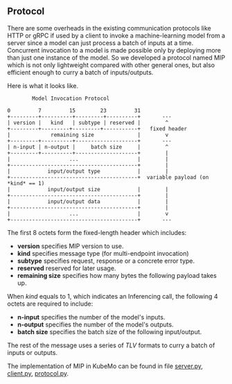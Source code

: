 ## Protocol

There are some overheads in the existing communication protocols like HTTP or gRPC if used by a client to invoke a machine-learning model from a server since a model can just process a batch of inputs at a time. Concurrent invocation to a model is made possible only by deploying more than just one instance of the model. So we developed a protocol named MIP which is not only lightweight compared with other general ones, but also efficient enough to curry a batch of inputs/outputs.

Here is what it looks like.

```
        Model Invocation Protocol

0         7         15        23         31
+---------+----------+---------+----------+       ---
| version |   kind   | subtype | reserved |        ^      
+---------+---------+---------+-----------+   fixed header 
|             remaining size              |        v
+---------+----------+--------------------+       ---
| n-input | n-output |     batch size     |        ^
+---------+----------+--------------------+        |
|                   ...                   |        |
+-----------------------------------------+        |
|            input/output type            |        |
+-----------------------------------------+  variable payload (on *kind* == 1)
|            input/output size            |        |
+-----------------------------------------+        |
|            input/output data            |        |
+-----------------------------------------+        |
|                   ...                   |        v
+-----------------------------------------+       ---
```

The first 8 octets form the fixed-length header which includes:

- **version**        specifies MIP version to use.
- **kind**           specifies message type (for multi-endpoint invocation)
- **subtype**        specifies request, response or a concrete error type.
- **reserved**       reserved for later usage.
- **remaining size** specifies how many bytes the following payload takes up.

When *kind* equals to 1, which indicates an Inferencing call, the following 4 octets are required to include:

- **n-input**    specifies the number of the model's inputs.
- **n-output**   specifies the number of the model's outputs.
- **batch size** specifies the batch size of the following input/output.

The rest of the message uses a series of *TLV* formats to curry a batch of inputs or outputs.

The implementation of MIP in KubeMo can be found in file [server.py](../kubemo/server.py), [client.py](../kubemo/client.py), [protocol.py](../kubemo/protocol.py).
